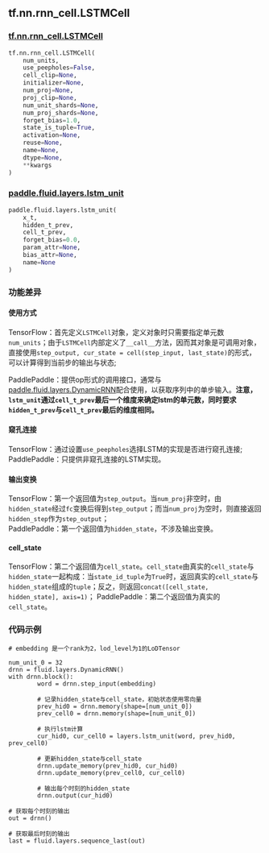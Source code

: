 ## tf.nn.rnn_cell.LSTMCell

### [tf.nn.rnn_cell.LSTMCell](https://www.tensorflow.org/api_docs/python/tf/nn/rnn_cell/LSTMCell)

```python
tf.nn.rnn_cell.LSTMCell(
    num_units,
    use_peepholes=False,
    cell_clip=None,
    initializer=None,
    num_proj=None,
    proj_clip=None,
    num_unit_shards=None,
    num_proj_shards=None,
    forget_bias=1.0,
    state_is_tuple=True,
    activation=None,
    reuse=None,
    name=None,
    dtype=None,
    **kwargs
)
```

### [paddle.fluid.layers.lstm_unit](http://paddlepaddle.org/documentation/docs/zh/1.3/api_cn/layers_cn.html#lstm-unit)

```python
paddle.fluid.layers.lstm_unit(
    x_t, 
    hidden_t_prev, 
    cell_t_prev, 
    forget_bias=0.0, 
    param_attr=None, 
    bias_attr=None, 
    name=None
)
```

### 功能差异

#### 使用方式
TensorFlow：首先定义`LSTMCell`对象，定义对象时只需要指定单元数`num_units`；由于`LSTMCell`内部定义了`__call__`方法，因而其对象是可调用对象，直接使用`step_output, cur_state = cell(step_input, last_state)`的形式，可以计算得到当前步的输出与状态;  

PaddlePaddle：提供op形式的调用接口，通常与[paddle.fluid.layers.DynamicRNN](http://paddlepaddle.org/documentation/docs/zh/1.3/api_cn/layers_cn.html#dynamicrnn)配合使用，以获取序列中的单步输入。**注意，`lstm_unit`通过`cell_t_prev`最后一个维度来确定lstm的单元数，同时要求`hidden_t_prev`与`cell_t_prev`最后的维度相同。**

#### 窥孔连接

TensorFlow：通过设置`use_peepholes`选择LSTM的实现是否进行窥孔连接;  
PaddlePaddle：只提供非窥孔连接的LSTM实现。

#### 输出变换
TensorFlow：第一个返回值为`step_output`。当`num_proj`非空时，由`hidden_state`经过`fc`变换后得到`step_output`；而当`num_proj`为空时，则直接返回`hidden_step`作为`step_output`；   
PaddlePaddle：第一个返回值为`hidden_state`，不涉及输出变换。

#### cell_state
TensorFlow：第二个返回值为`cell_state`。`cell_state`由真实的`cell_state`与`hidden_state`一起构成：当`state_id_tuple`为`True`时，返回真实的`cell_state`与`hidden_state`组成的`tuple`；反之，则返回`concat([cell_state, hidden_state], axis=1)`；
PaddlePaddle：第二个返回值为真实的`cell_state`。

### 代码示例
```
# embedding 是一个rank为2，lod_level为1的LoDTensor

num_unit_0 = 32
drnn = fluid.layers.DynamicRNN()                                                                                                                                                                                                              
with drnn.block():                                                                                                                                                                                                                            
        word = drnn.step_input(embedding)       
        
        # 记录hidden_state与cell_state，初始状态使用零向量                                                                                                                                                                                              
        prev_hid0 = drnn.memory(shape=[num_unit_0])                                                                                                                                                                                           
        prev_cell0 = drnn.memory(shape=[num_unit_0])                                                                                                                                                                                          
        
        # 执行lstm计算                                                                                                                                                                                                                                      
        cur_hid0, cur_cell0 = layers.lstm_unit(word, prev_hid0, prev_cell0)                                                                                                                                                                   
        
        # 更新hidden_state与cell_state                                                                                                                                                                                                                                                                                                                                                                                                                                                              
        drnn.update_memory(prev_hid0, cur_hid0)                                                                                                                                                                                               
        drnn.update_memory(prev_cell0, cur_cell0)                                                                                                                                                                                             
        
        # 输出每个时刻的hidden_state                                                                                                                                                                                                                                      
        drnn.output(cur_hid0)

# 获取每个时刻的输出
out = drnn()

# 获取最后时刻的输出
last = fluid.layers.sequence_last(out)                                                  

```
